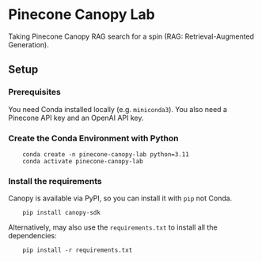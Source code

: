 # Pinecone Canopy Lab
Taking Pinecone Canopy RAG search for a spin (RAG: Retrieval-Augmented Generation).

## Setup

### Prerequisites
You need Conda installed locally (e.g. `miniconda3`). 
You also need a Pinecone API key and an OpenAI API key.

### Create the Conda Environment with Python
```
    conda create -n pinecone-canopy-lab python=3.11
    conda activate pinecone-canopy-lab
```
### Install the requirements

Canopy is available via PyPI, so you can install it with `pip` not Conda.

```
    pip install canopy-sdk
```

Alternatively, may also use the `requirements.txt` to install all the dependencies:

```
    pip install -r requirements.txt
```

